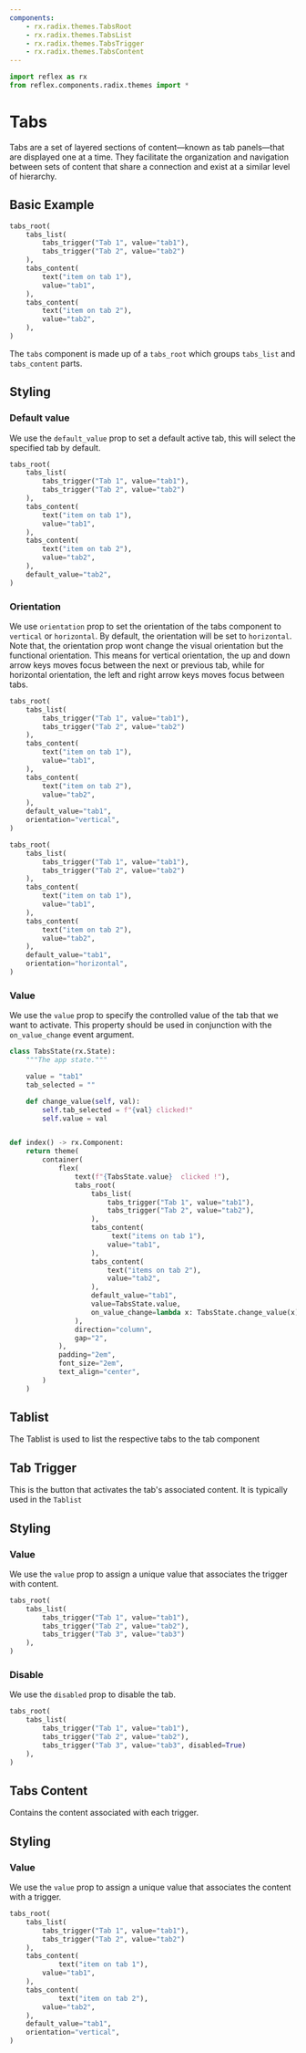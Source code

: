 ```yaml
---
components:
    - rx.radix.themes.TabsRoot
    - rx.radix.themes.TabsList
    - rx.radix.themes.TabsTrigger
    - rx.radix.themes.TabsContent
---
```


```python exec
import reflex as rx
from reflex.components.radix.themes import *
```


# Tabs
Tabs are a set of layered sections of content—known as tab panels—that are displayed one at a time.
They facilitate the organization and navigation between sets of content that share a connection and exist at a similar level of hierarchy.

## Basic Example

```python demo 
tabs_root(
    tabs_list(
        tabs_trigger("Tab 1", value="tab1"), 
        tabs_trigger("Tab 2", value="tab2")
    ),
    tabs_content(
        text("item on tab 1"),
        value="tab1",
    ),
    tabs_content(
        text("item on tab 2"),
        value="tab2",
    ),
)

```

The `tabs` component is made up of a `tabs_root` which groups `tabs_list` and `tabs_content` parts.

## Styling

### Default value
We use the `default_value` prop to set a default active tab, this will select the specified tab by default.

```python demo 
tabs_root(
    tabs_list(
        tabs_trigger("Tab 1", value="tab1"),
        tabs_trigger("Tab 2", value="tab2")
    ),
    tabs_content(
        text("item on tab 1"),
        value="tab1",
    ),
    tabs_content(
        text("item on tab 2"),
        value="tab2",
    ),
    default_value="tab2",
)
```

### Orientation
We use `orientation` prop to set the orientation of the tabs component to `vertical` or `horizontal`. By default, the orientation
will be set to `horizontal`. Note that, the orientation prop wont change the visual orientation but the 
functional orientation. This means for vertical orientation, the up and down arrow keys moves focus between the next or previous tab,
while for horizontal orientation, the left and right arrow keys moves focus between tabs.

```python demo 
tabs_root(
    tabs_list(
        tabs_trigger("Tab 1", value="tab1"),
        tabs_trigger("Tab 2", value="tab2")
    ),
    tabs_content(
        text("item on tab 1"),
        value="tab1",
    ),
    tabs_content(
        text("item on tab 2"),
        value="tab2",
    ),
    default_value="tab1",
    orientation="vertical",
)
```

```python demo 
tabs_root(
    tabs_list(
        tabs_trigger("Tab 1", value="tab1"),
        tabs_trigger("Tab 2", value="tab2")
    ),
    tabs_content(
        text("item on tab 1"),
        value="tab1",
    ),
    tabs_content(
        text("item on tab 2"),
        value="tab2",
    ),
    default_value="tab1",
    orientation="horizontal",
)
```
### Value
We use the `value` prop to specify the controlled value of the tab that we want to activate. This property should be used in conjunction with the `on_value_change` event argument.

```python demo exec
class TabsState(rx.State):
    """The app state."""

    value = "tab1"
    tab_selected = ""

    def change_value(self, val):
        self.tab_selected = f"{val} clicked!"
        self.value = val


def index() -> rx.Component:
    return theme(
        container(
            flex(
                text(f"{TabsState.value}  clicked !"),
                tabs_root(
                    tabs_list(
                        tabs_trigger("Tab 1", value="tab1"),
                        tabs_trigger("Tab 2", value="tab2"),
                    ),
                    tabs_content(
                         text("items on tab 1"),
                        value="tab1",
                    ),
                    tabs_content(
                        text("items on tab 2"),
                        value="tab2",
                    ),
                    default_value="tab1",
                    value=TabsState.value,
                    on_value_change=lambda x: TabsState.change_value(x),
                ),
                direction="column",
                gap="2",
            ),
            padding="2em",
            font_size="2em",
            text_align="center",
        )
    )
```


## Tablist 
The Tablist is used to list the respective tabs to the tab component


## Tab Trigger
This is the button that activates the tab's associated content. It is typically used in the `Tablist`

## Styling

### Value
We use the `value` prop to assign a unique value that associates the trigger with content.

```python demo 
tabs_root(
    tabs_list(
        tabs_trigger("Tab 1", value="tab1"),
        tabs_trigger("Tab 2", value="tab2"),
        tabs_trigger("Tab 3", value="tab3")
    ),
)
```

### Disable
We use the `disabled` prop to disable the tab.

```python demo 
tabs_root(
    tabs_list(
        tabs_trigger("Tab 1", value="tab1"),
        tabs_trigger("Tab 2", value="tab2"),
        tabs_trigger("Tab 3", value="tab3", disabled=True)
    ),
)
```

## Tabs Content
Contains the content associated with each trigger.

## Styling 

### Value
We use the `value` prop to assign a unique value that associates the content with a trigger.

```python
tabs_root(
    tabs_list(
        tabs_trigger("Tab 1", value="tab1"),
        tabs_trigger("Tab 2", value="tab2")
    ),
    tabs_content(
            text("item on tab 1"),
        value="tab1",
    ),
    tabs_content(
            text("item on tab 2"),
        value="tab2",
    ),
    default_value="tab1",
    orientation="vertical",
)
```